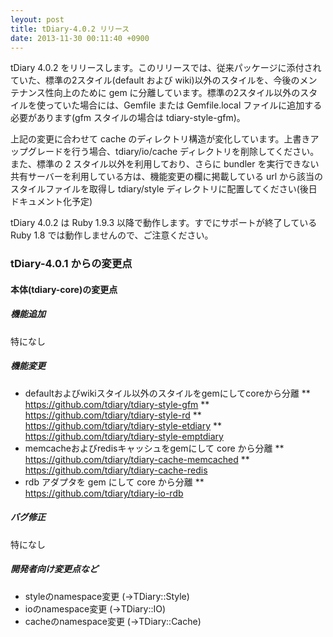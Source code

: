```yaml
---
leyout: post
title: tDiary-4.0.2 リリース
date: 2013-11-30 00:11:40 +0900
---
```

tDiary 4.0.2 をリリースします。このリリースでは、従来パッケージに添付されていた、標準の2スタイル(default および wiki)以外のスタイルを、今後のメンテナンス性向上のために gem に分離しています。標準の2スタイル以外のスタイルを使っていた場合には、Gemfile または Gemfile.local ファイルに追加する必要があります(gfm スタイルの場合は tdiary-style-gfm)。

上記の変更に合わせて cache のディレクトリ構造が変化しています。上書きアップグレードを行う場合、tdiary/io/cache ディレクトリを削除してください。また、標準の 2 スタイル以外を利用しており、さらに bundler を実行できない共有サーバーを利用している方は、機能変更の欄に掲載している url から該当のスタイルファイルを取得し tdiary/style ディレクトリに配置してください(後日ドキュメント化予定)

tDiary 4.0.2 は Ruby 1.9.3 以降で動作します。すでにサポートが終了している Ruby 1.8 では動作しませんので、ご注意ください。

### tDiary-4.0.1 からの変更点

#### 本体(tdiary-core)の変更点

##### 機能追加

特になし

##### 機能変更

* defaultおよびwikiスタイル以外のスタイルをgemにしてcoreから分離
** https://github.com/tdiary/tdiary-style-gfm
** https://github.com/tdiary/tdiary-style-rd
** https://github.com/tdiary/tdiary-style-etdiary
** https://github.com/tdiary/tdiary-style-emptdiary
* memcacheおよびredisキャッシュをgemにして core から分離
** https://github.com/tdiary/tdiary-cache-memcached
** https://github.com/tdiary/tdiary-cache-redis
* rdb アダプタを gem にして core から分離
** https://github.com/tdiary/tdiary-io-rdb

##### バグ修正

特になし

##### 開発者向け変更点など

* styleのnamespace変更 (→TDiary::Style)
* ioのnamespace変更 (→TDiary::IO)
* cacheのnamespace変更 (→TDiary::Cache)

